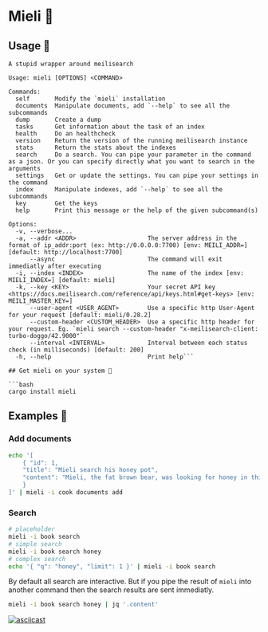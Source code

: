 # Mieli 🐻

## Usage 🧸

```text
A stupid wrapper around meilisearch

Usage: mieli [OPTIONS] <COMMAND>

Commands:
  self       Modify the `mieli` installation
  documents  Manipulate documents, add `--help` to see all the subcommands
  dump       Create a dump
  tasks      Get information about the task of an index
  health     Do an healthcheck
  version    Return the version of the running meilisearch instance
  stats      Return the stats about the indexes
  search     Do a search. You can pipe your parameter in the command as a json. Or you can specify directly what you want to search in the arguments
  settings   Get or update the settings. You can pipe your settings in the command
  index      Manipulate indexes, add `--help` to see all the subcommands
  key        Get the keys
  help       Print this message or the help of the given subcommand(s)

Options:
  -v, --verbose...                     
  -a, --addr <ADDR>                    The server address in the format of ip_addr:port (ex: http://0.0.0.0:7700) [env: MEILI_ADDR=] [default: http://localhost:7700]
      --async                          The command will exit immediatly after executing
  -i, --index <INDEX>                  The name of the index [env: MIELI_INDEX=] [default: mieli]
  -k, --key <KEY>                      Your secret API key <https://docs.meilisearch.com/reference/api/keys.html#get-keys> [env: MEILI_MASTER_KEY=]
      --user-agent <USER_AGENT>        Use a specific http User-Agent for your request [default: mieli/0.28.2]
      --custom-header <CUSTOM_HEADER>  Use a specific http header for your request. Eg. `mieli search --custom-header "x-meilisearch-client: turbo-doggo/42.9000"`
      --interval <INTERVAL>            Interval between each status check (in milliseconds) [default: 200]
  -h, --help                           Print help```

## Get mieli on your system 🍯

```bash
cargo install mieli
```

## Examples 🐝

### Add documents

```bash
echo '[
    { "id": 1,
    "title": "Mieli search his honey pot",
    "content": "Mieli, the fat brown bear, was looking for honey in this majestuous forest ..."
    }
]' | mieli -i cook documents add
```

### Search

```bash
# placeholder
mieli -i book search
# simple search
mieli -i book search honey
# complex search
echo '{ "q": "honey", "limit": 1 }' | mieli -i book search
```

By default all search are interactive. But if you pipe the result of `mieli` into another command then the search results are sent immediatly.
```bash
mieli -i book search honey | jq '.content'
```

[![asciicast](https://asciinema.org/a/439266.svg)](https://asciinema.org/a/439266)

